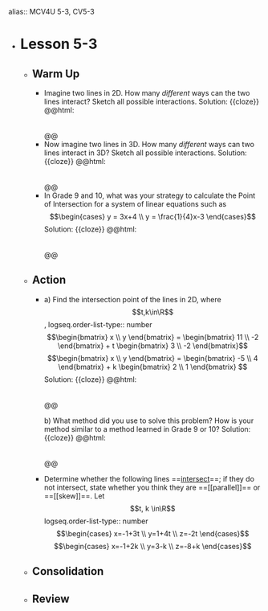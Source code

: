 alias:: MCV4U 5-3, CV5-3

- # Lesson 5-3
	- ## Warm Up
		- Imagine two lines in 2D. How many *different* ways can the two lines interact? Sketch all possible interactions.
		  Solution: {{cloze}}
		  @@html: <br><br><br>@@
		- Now imagine two lines in 3D. How many *different* ways can two lines interact in 3D? Sketch all possible interactions.
		  Solution: {{cloze}}
		  @@html: <br><br><br>@@
		- In Grade 9 and 10, what was your strategy to calculate the Point of Intersection for a system of linear equations such as $$\begin{cases} y = 3x+4 \\ y = \frac{1}{4}x-3 \end{cases}$$ 
		  Solution: {{cloze}}
		  @@html: <br><br><br>@@
	- ## Action
		- a) Find the intersection point of the lines in 2D, where $$t,k\in\R$$,
		  logseq.order-list-type:: number
		  $$\begin{bmatrix} x \\ y \end{bmatrix} = \begin{bmatrix} 11 \\ -2 \end{bmatrix} + t \begin{bmatrix} 3 \\ -2 \end{bmatrix}$$
		  $$\begin{bmatrix} x \\ y \end{bmatrix} = \begin{bmatrix} -5 \\ 4 \end{bmatrix} + k \begin{bmatrix} 2 \\ 1 \end{bmatrix} $$
		  Solution: {{cloze}}
		  @@html: <br><br><br>@@
		  
		  b) What method did you use to solve this problem? How is your method similar to a method learned in Grade 9 or 10?
		  Solution: {{cloze}}
		  @@html: <br><br><br>@@
		- Determine whether the following lines ==[intersect]([[intersection]])==; if they do not intersect, state whether you think they are ==[[parallel]]== or ==[[skew]]==. Let $$t, k \in\R$$
		  logseq.order-list-type:: number
		  $$\begin{cases} x=-1+3t \\ y=1+4t \\ z=-2t \end{cases}$$
		  $$\begin{cases} x=-1+2k \\ y=3-k \\ z=-8+k \end{cases}$$
	- ## Consolidation
	- ## Review